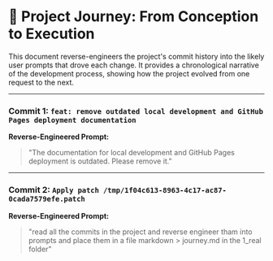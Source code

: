 # 🚀 Project Journey: From Conception to Execution

This document reverse-engineers the project's commit history into the likely user prompts that drove each change. It provides a chronological narrative of the development process, showing how the project evolved from one request to the next.

---

### **Commit 1: `feat: remove outdated local development and GitHub Pages deployment documentation`**

**Reverse-Engineered Prompt:**
> "The documentation for local development and GitHub Pages deployment is outdated. Please remove it."

---

### **Commit 2: `Apply patch /tmp/1f04c613-8963-4c17-ac87-0cada7579efe.patch`**

**Reverse-Engineered Prompt:**
> "read all the commits in the project and reverse engineer tham into prompts and place them in a file markdown > journey.md in the 1_real folder"
